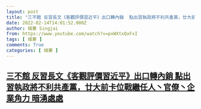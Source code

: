 ```yaml
---
layout: post
title: "三不館 反習長文《客觀評價習近平》出口轉內銷  點出習執政將不利共產黨，廿大前卡位戰繼任人丶官僚丶企業角力 暗湧處處"
date: 2022-02-14T14:01:52.000Z
author: 城寨 Singjai
from: https://www.youtube.com/watch?v=pxWXtxQxFxI
tags: [ 城寨 ]
comments: True
categories: [ 城寨 ]
---
```

<!--1644847312000-->
[三不館 反習長文《客觀評價習近平》出口轉內銷  點出習執政將不利共產黨，廿大前卡位戰繼任人丶官僚丶企業角力 暗湧處處](https://www.youtube.com/watch?v=pxWXtxQxFxI)
------

<div>

</div>
